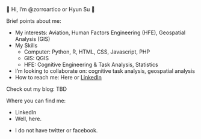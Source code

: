 :wave: Hi, I’m @zorroartico or Hyun Su :maple_leaf:

Brief points about me:
- My interests: Aviation, Human Factors Engineering (HFE), Geospatial Analysis (GIS)
- My Skills
  - Computer: Python, R, HTML, CSS, Javascript, PHP
  - GIS: QGIS
  - HFE: Cognitive Engineering & Task Analysis, Statistics
- I’m looking to collaborate on: cognitive task analysis, geospatial analysis
- How to reach me: Here or [LinkedIn](https://www.linkedin.com/in/hyun-su-winfred-seong-mes-545bb467/)

Check out my blog: TBD

Where you can find me:
- LinkedIn
- Well, here.

* I do not have twitter or facebook.

<!---
zorroartico/zorroartico is a ✨ special ✨ repository because its `README.md` (this file) appears on your GitHub profile.
You can click the Preview link to take a look at your changes.
--->
